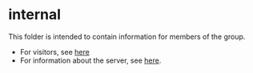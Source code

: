 # internal
This folder is intended to contain information for members of the group.
* For visitors, see [here](visitors.md)
* For information about the server, see [here](serverinfo.md).
